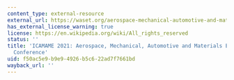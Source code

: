 ```yaml
---
content_type: external-resource
external_url: https://waset.org/aerospace-mechanical-automotive-and-materials-engineering-conference-in-december-2021-in-vienna
has_external_license_warning: true
license: https://en.wikipedia.org/wiki/All_rights_reserved
status: ''
title: 'ICAMAME 2021: Aerospace, Mechanical, Automotive and Materials Engineering
  Conference'
uid: f50ac5e9-b9e9-4926-b5c6-22ad7f7661bd
wayback_url: ''
---
```

